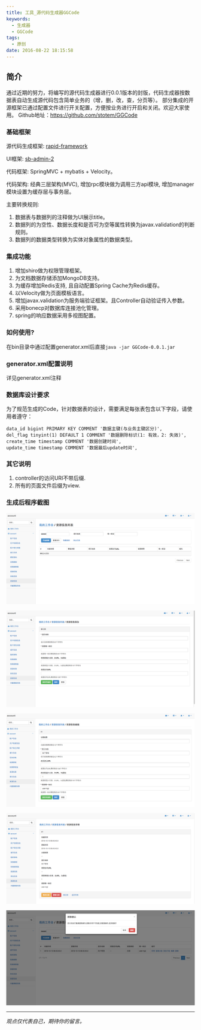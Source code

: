 ```yaml
---
title: 工具_源代码生成器GGCode
keywords: 
  - 生成器
  - GGCode
tags:
  - 原创
date: 2016-08-22 18:15:58
---
```


## 简介
通过近期的努力，将编写的源代码生成器进行0.0.1版本的封版，代码生成器按数据表自动生成源代码包含简单业务的（增，删，改，查，分页等）。
部分集成的开源框架已通过配置文件进行开关配置，方便按业务进行开启和关闭。欢迎大家使用。
Github地址：https://github.com/stotem/GGCode

### 基础框架
源代码生成框架: [rapid-framework](https://code.google.com/archive/p/rapid-framework/)

UI框架: [sb-admin-2](https://startbootstrap.com/template-overviews/sb-admin-2/) 

代码框架: SpringMVC + mybatis + Velocity。

代码架构: 经典三层架构(MVC), 增加rpc模块做为调用三方api模块, 增加manager模块设置为缓存层与事务层。

主要转换规则:

1. 数据表与数据列的注释做为UI展示title。
2. 数据列的为空性、数据长度和是否可为空等属性转换为javax.validation的判断规则。
3. 数据列的数据类型转换为实体对象属性的数据类型。

### 集成功能
1. 增加shiro做为权限管理框架。
2. 为文档数据存储添加MongoDB支持。
3. 为缓存增加Redis支持, 且自动配置Spring Cache为Redis缓存。
4. 以Velocity做为页面模板语言。
5. 增加javax.validation为服务端验证框架。且Controller自动验证传入参数。
6. 采用bonecp对数据库连接池化管理。
7. spring的响应数据采用多视图配置。

### 如何使用?
在bin目录中通过配置generator.xml后直接`java -jar GGCode-0.0.1.jar`

### generator.xml配置说明
详见generator.xml注释

### 数据库设计要求
为了规范生成的Code，针对数据表的设计，需要满足每张表包含以下字段，请使用者遵守：
```
data_id bigint PRIMARY KEY COMMENT '数据主键(与业务主键区分)', 
del_flag tinyint(1) DEFAULT 1 COMMENT '数据删除标识(1: 有效，2: 失效)',
create_time timestamp COMMENT '数据创建时间',
update_time timestamp COMMENT '数据最后update时间',
```
### 其它说明
1. controller的访问URI不带后缀.
2. 所有的页面文件后缀为view.

### 生成后程序截图
![](/images/list.png)

![](/images/add.png)

![](/images/update.png)

![](/images/show.png)

![](/images/delete.png)

-----

*观点仅代表自己，期待你的留言。*